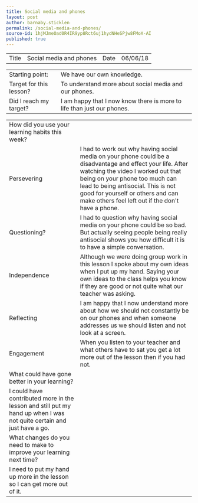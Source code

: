 ```yaml
---
title: Social media and phones
layout: post
author: barnaby.sticklen
permalink: /social-media-and-phones/
source-id: 1hjMJmeOad0R4IR9yp8Rct6uj1hydNHeSPjw8FMoX-AI
published: true
---
```

<table>
  <tr>
    <td>Title</td>
    <td>Social media and phones</td>
    <td>Date</td>
    <td>06/06/18</td>
  </tr>
</table>


<table>
  <tr>
    <td>Starting point:</td>
    <td>We have our own knowledge.</td>
  </tr>
  <tr>
    <td>Target for this lesson?</td>
    <td>To understand more about social media and our phones.</td>
  </tr>
  <tr>
    <td>Did I reach my target? </td>
    <td>I am happy that I now know there is more to life than just our phones.</td>
  </tr>
</table>


<table>
  <tr>
    <td>How did you use your learning habits this week?</td>
    <td></td>
  </tr>
  <tr>
    <td>Persevering</td>
    <td>I had to work out why having social media on your phone could be a disadvantage and effect your life. After watching the video I worked out that being on your phone too much can lead to being antisocial. This is not good for yourself or others and can make others feel left out if the don't have a phone.   </td>
  </tr>
  <tr>
    <td>Questioning?</td>
    <td>I had to question why having social media on your phone could be so bad. But actually seeing people being really antisocial shows you how difficult it is to have a simple conversation.</td>
  </tr>
  <tr>
    <td>Independence</td>
    <td>Although we were doing group work in this lesson I spoke about my own ideas when I put up my hand. Saying your own ideas to the class helps you know if they are good or not quite what our teacher was asking.</td>
  </tr>
  <tr>
    <td>Reflecting</td>
    <td>I am happy that I now understand more about how we should not constantly be on our phones and when someone addresses us we should listen and not look at a screen.</td>
  </tr>
  <tr>
    <td>Engagement</td>
    <td>When you listen to your teacher and what others have to sat you get a lot more out of the lesson then if you had not.</td>
  </tr>
  <tr>
    <td>What could have gone better in your learning?</td>
    <td></td>
  </tr>
  <tr>
    <td>I could have contributed more in the lesson and still put my hand up when I was not quite certain and just have a go.</td>
    <td></td>
  </tr>
  <tr>
    <td>What changes do you need to make to improve your learning next time?</td>
    <td></td>
  </tr>
  <tr>
    <td>I need to put my hand up more in the lesson so I can get more out of it.</td>
    <td></td>
  </tr>
</table>


